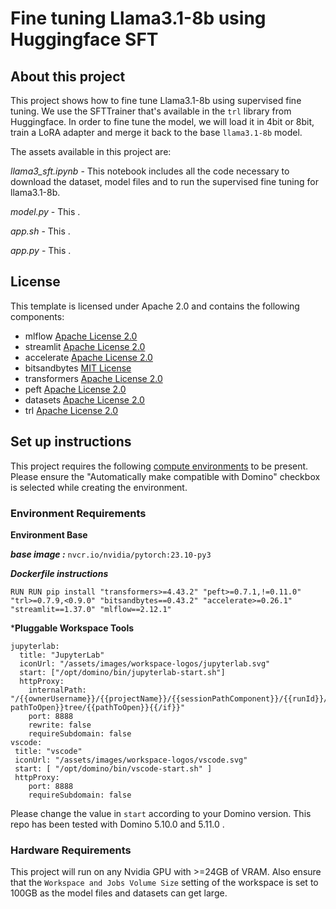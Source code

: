 # Fine tuning Llama3.1-8b using Huggingface SFT

## About this project
This project shows how to fine tune Llama3.1-8b using supervised fine tuning. We use the SFTTrainer that's available in the `trl` library from Huggingface. In order to fine tune the model, we will load it in 4bit or 8bit, train a LoRA adapter and merge it back to the base `llama3.1-8b` model.

The assets available in this project are:

*llama3_sft.ipynb* - This notebook includes all the code necessary to download the dataset, model files and to run the supervised fine tuning for llama3.1-8b.

*model.py* - This .

*app.sh* - This .

*app.py* - This .


## License
This template is licensed under Apache 2.0 and contains the following components: 
* mlflow [Apache License 2.0](https://github.com/mlflow/mlflow/blob/master/LICENSE.txt)
* streamlit [Apache License 2.0](https://github.com/streamlit/streamlit/blob/develop/LICENSE)
* accelerate [Apache License 2.0](https://github.com/huggingface/accelerate/blob/main/LICENSE)
* bitsandbytes [MIT License](https://github.com/TimDettmers/bitsandbytes/blob/main/LICENSE)
* transformers [Apache License 2.0](https://github.com/huggingface/transformers/blob/main/LICENSE)
* peft [Apache License 2.0](https://github.com/huggingface/peft/blob/main/LICENSE)
* datasets [Apache License 2.0](https://github.com/huggingface/datasets/blob/main/LICENSE)
* trl [Apache License 2.0](https://github.com/huggingface/trl/blob/main/LICENSE)


## Set up instructions

This project requires the following [compute environments](https://docs.dominodatalab.com/en/latest/user_guide/f51038/environments/) to be present. Please ensure the "Automatically make compatible with Domino" checkbox is selected while creating the environment.

### Environment Requirements

**Environment Base**

***base image :*** `nvcr.io/nvidia/pytorch:23.10-py3`

***Dockerfile instructions***
```
RUN RUN pip install "transformers>=4.43.2" "peft>=0.7.1,!=0.11.0" "trl>=0.7.9,<0.9.0" "bitsandbytes==0.43.2" "accelerate>=0.26.1" "streamlit==1.37.0" "mlflow==2.12.1"

```
***Pluggable Workspace Tools** 
```
jupyterlab:
  title: "JupyterLab"
  iconUrl: "/assets/images/workspace-logos/jupyterlab.svg"
  start: ["/opt/domino/bin/jupyterlab-start.sh"]
  httpProxy:
    internalPath: "/{{ownerUsername}}/{{projectName}}/{{sessionPathComponent}}/{{runId}}/{{#if pathToOpen}}tree/{{pathToOpen}}{{/if}}"
    port: 8888
    rewrite: false
    requireSubdomain: false
vscode:
 title: "vscode"
 iconUrl: "/assets/images/workspace-logos/vscode.svg"
 start: [ "/opt/domino/bin/vscode-start.sh" ]
 httpProxy:
    port: 8888
    requireSubdomain: false
```
Please change the value in `start` according to your Domino version. This repo has been tested with Domino 5.10.0 and 5.11.0 .

### Hardware Requirements

This project will run on any Nvidia GPU with >=24GB of VRAM. Also ensure that the `Workspace and Jobs Volume Size` setting of the workspace is set to 100GB as the model files and datasets can get large.
